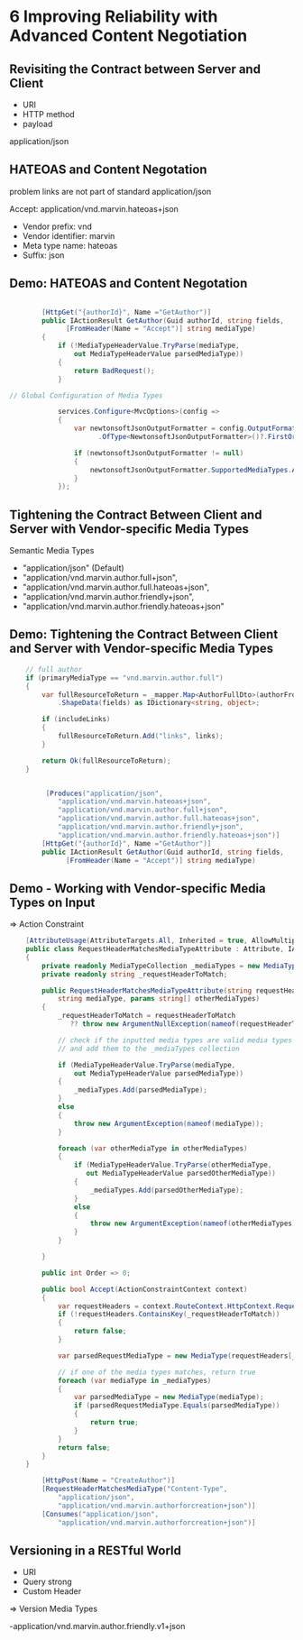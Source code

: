 # 6 Improving Reliability with Advanced Content Negotiation

## Revisiting the Contract between Server and Client

- URI
- HTTP method
- payload

application/json

## HATEOAS and Content Negotation

problem links are not part of standard application/json

Accept: application/vnd.marvin.hateoas+json

- Vendor prefix: vnd
- Vendor identifier: marvin
- Meta type name: hateoas
- Suffix: json

## Demo: HATEOAS and Content Negotation

```C#

        [HttpGet("{authorId}", Name ="GetAuthor")]
        public IActionResult GetAuthor(Guid authorId, string fields,
              [FromHeader(Name = "Accept")] string mediaType)
        {
            if (!MediaTypeHeaderValue.TryParse(mediaType,
                out MediaTypeHeaderValue parsedMediaType))
            {
                return BadRequest();
            }

// Global Configuration of Media Types

    		services.Configure<MvcOptions>(config =>
            {
                var newtonsoftJsonOutputFormatter = config.OutputFormatters
                      .OfType<NewtonsoftJsonOutputFormatter>()?.FirstOrDefault();

                if (newtonsoftJsonOutputFormatter != null)
                {
                    newtonsoftJsonOutputFormatter.SupportedMediaTypes.Add("application/vnd.marvin.hateoas+json");
                }
            }); 
```

## Tightening the Contract Between Client and Server with Vendor-specific Media Types

Semantic Media Types
- "application/json" (Default)
- "application/vnd.marvin.author.full+json", 
- "application/vnd.marvin.author.full.hateoas+json",
- "application/vnd.marvin.author.friendly+json", 
- "application/vnd.marvin.author.friendly.hateoas+json"

## Demo: Tightening the Contract Between Client and Server with Vendor-specific Media Types

```C#
    // full author
    if (primaryMediaType == "vnd.marvin.author.full")
    {
        var fullResourceToReturn = _mapper.Map<AuthorFullDto>(authorFromRepo)
            .ShapeData(fields) as IDictionary<string, object>;

        if (includeLinks)
        {
            fullResourceToReturn.Add("links", links);
        }

        return Ok(fullResourceToReturn);
    }


         [Produces("application/json", 
            "application/vnd.marvin.hateoas+json",
            "application/vnd.marvin.author.full+json", 
            "application/vnd.marvin.author.full.hateoas+json",
            "application/vnd.marvin.author.friendly+json", 
            "application/vnd.marvin.author.friendly.hateoas+json")]
        [HttpGet("{authorId}", Name ="GetAuthor")]
        public IActionResult GetAuthor(Guid authorId, string fields,
              [FromHeader(Name = "Accept")] string mediaType)

```

## Demo - Working with Vendor-specific Media Types on Input

=> Action Constraint

```C#
    [AttributeUsage(AttributeTargets.All, Inherited = true, AllowMultiple = true)]
    public class RequestHeaderMatchesMediaTypeAttribute : Attribute, IActionConstraint
    {
        private readonly MediaTypeCollection _mediaTypes = new MediaTypeCollection();
        private readonly string _requestHeaderToMatch;

        public RequestHeaderMatchesMediaTypeAttribute(string requestHeaderToMatch,
            string mediaType, params string[] otherMediaTypes)
        {
            _requestHeaderToMatch = requestHeaderToMatch
               ?? throw new ArgumentNullException(nameof(requestHeaderToMatch));

            // check if the inputted media types are valid media types
            // and add them to the _mediaTypes collection                     

            if (MediaTypeHeaderValue.TryParse(mediaType,
                out MediaTypeHeaderValue parsedMediaType))
            {
                _mediaTypes.Add(parsedMediaType);
            }
            else
            {
                throw new ArgumentException(nameof(mediaType));
            }

            foreach (var otherMediaType in otherMediaTypes)
            {
                if (MediaTypeHeaderValue.TryParse(otherMediaType,
                   out MediaTypeHeaderValue parsedOtherMediaType))
                {
                    _mediaTypes.Add(parsedOtherMediaType);
                }
                else
                {
                    throw new ArgumentException(nameof(otherMediaTypes));
                }
            }

        }

        public int Order => 0;

        public bool Accept(ActionConstraintContext context)
        {
            var requestHeaders = context.RouteContext.HttpContext.Request.Headers;
            if (!requestHeaders.ContainsKey(_requestHeaderToMatch))
            {
                return false;
            }

            var parsedRequestMediaType = new MediaType(requestHeaders[_requestHeaderToMatch]);

            // if one of the media types matches, return true
            foreach (var mediaType in _mediaTypes)
            {
                var parsedMediaType = new MediaType(mediaType);
                if (parsedRequestMediaType.Equals(parsedMediaType))
                {
                    return true;
                }
            }
            return false;
        }
    }

        [HttpPost(Name = "CreateAuthor")]
        [RequestHeaderMatchesMediaType("Content-Type",
            "application/json",
            "application/vnd.marvin.authorforcreation+json")]
        [Consumes("application/json",
            "application/vnd.marvin.authorforcreation+json")]

```

## Versioning in a RESTful World
- URI
- Query strong
- Custom Header

=> Version Media Types 

-application/vnd.marvin.author.friendly.v1+json

                    